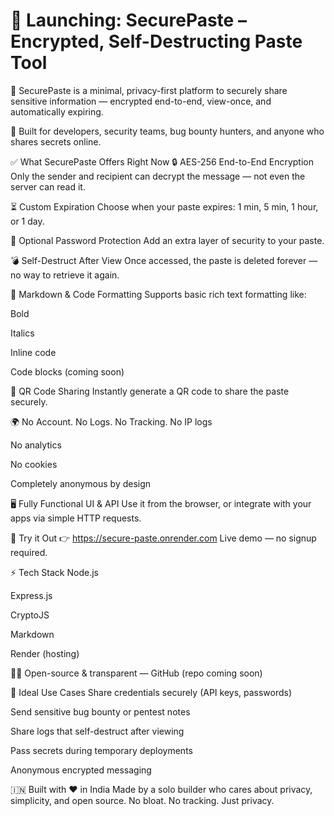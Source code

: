 # 🚀 Launching: SecurePaste – Encrypted, Self-Destructing Paste Tool
🔐 SecurePaste is a minimal, privacy-first platform to securely share sensitive information — encrypted end-to-end, view-once, and automatically expiring.

🧠 Built for developers, security teams, bug bounty hunters, and anyone who shares secrets online.

✅ What SecurePaste Offers Right Now
🔒 AES-256 End-to-End Encryption
Only the sender and recipient can decrypt the message — not even the server can read it.

⏳ Custom Expiration
Choose when your paste expires:
1 min, 5 min, 1 hour, or 1 day.

🔐 Optional Password Protection
Add an extra layer of security to your paste.

💣 Self-Destruct After View
Once accessed, the paste is deleted forever — no way to retrieve it again.

📄 Markdown & Code Formatting
Supports basic rich text formatting like:

Bold

Italics

Inline code

Code blocks (coming soon)

📱 QR Code Sharing
Instantly generate a QR code to share the paste securely.

🌍 No Account. No Logs. No Tracking.
No IP logs

No analytics

No cookies

Completely anonymous by design

🖥️ Fully Functional UI & API
Use it from the browser, or integrate with your apps via simple HTTP requests.

🔗 Try it Out
👉 https://secure-paste.onrender.com
Live demo — no signup required.

⚡ Tech Stack
Node.js

Express.js

CryptoJS

Markdown

Render (hosting)

🧑‍💻 Open-source & transparent — GitHub (repo coming soon)

🧭 Ideal Use Cases
Share credentials securely (API keys, passwords)

Send sensitive bug bounty or pentest notes

Share logs that self-destruct after viewing

Pass secrets during temporary deployments

Anonymous encrypted messaging

🇮🇳 Built with ❤️ in India
Made by a solo builder who cares about privacy, simplicity, and open source.
No bloat. No tracking. Just privacy.
